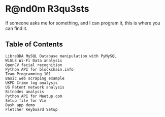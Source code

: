 # R@nd0m R3qu3sts

If someone asks me for something, and I can program it, this is where you can find it.

## Table of Contents

    LibreQDA MySQL Database manipulation with PyMySQL
    WiGLE Wi-Fi Data analysis
    OpenCV facial recognition
    Python API for blockchain.info
    Team Programming 101
    Basic web scraping example
    UKPD Crime log analysis
    US Patent network analysis
    Bitnodes analysis
    Python API for Meetup.com
    Setup file for Vim
    Dash app demo
    Fletcher Keyboard Setup

